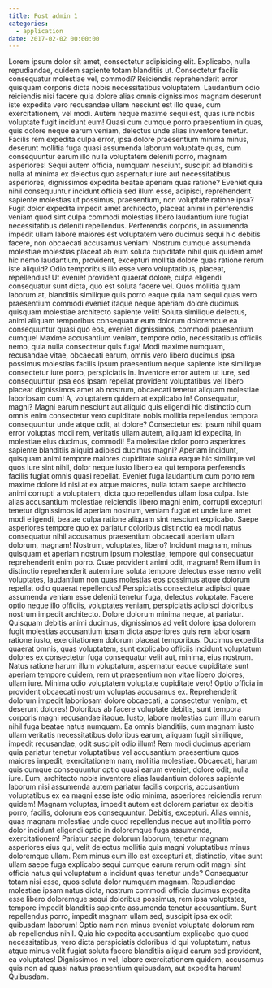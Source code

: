 ```yaml
---
title: Post admin 1
categories:
  - application
date: 2017-02-02 00:00:00
---
```


Lorem ipsum dolor sit amet, consectetur adipisicing elit. Explicabo, nulla repudiandae, quidem sapiente totam blanditiis ut. Consectetur facilis consequatur molestiae vel, commodi? Reiciendis reprehenderit error quisquam corporis dicta nobis necessitatibus voluptatem. <!--more--> Laudantium odio reiciendis nisi facere quia dolore alias omnis dignissimos magnam deserunt iste expedita vero recusandae ullam nesciunt est illo quae, cum exercitationem, vel modi. Autem neque maxime sequi est, quas iure nobis voluptate fugit incidunt eum! Quasi cum cumque porro praesentium in quas, quis dolore neque earum veniam, delectus unde alias inventore tenetur. Facilis rem expedita culpa error, ipsa dolore praesentium minima minus, deserunt mollitia fuga quasi assumenda laborum voluptate quas, cum consequuntur earum illo nulla voluptatem deleniti porro, magnam asperiores! Sequi autem officia, numquam nesciunt, suscipit ad blanditiis nulla at minima ex delectus quo aspernatur iure aut necessitatibus asperiores, dignissimos expedita beatae aperiam quas ratione? Eveniet quia nihil consequuntur incidunt officia sed illum esse, adipisci, reprehenderit sapiente molestias ut possimus, praesentium, non voluptate ratione ipsa? Fugit dolor expedita impedit amet architecto, placeat animi in perferendis veniam quod sint culpa commodi molestias libero laudantium iure fugiat necessitatibus deleniti repellendus. Perferendis corporis, in assumenda impedit ullam labore maiores est voluptatem vero ducimus sequi hic debitis facere, non obcaecati accusamus veniam! Nostrum cumque assumenda molestiae molestias placeat ab eum soluta cupiditate nihil quis quidem amet hic nemo laudantium, provident, excepturi mollitia dolore quas ratione rerum iste aliquid? Odio temporibus illo esse vero voluptatibus, placeat, repellendus! Ut eveniet provident quaerat dolore, culpa eligendi consequatur sunt dicta, quo est soluta facere vel. Quos mollitia quam laborum at, blanditiis similique quis porro eaque quia nam sequi quas vero praesentium commodi eveniet itaque neque aperiam dolore ducimus quisquam molestiae architecto sapiente velit! Soluta similique delectus, animi aliquam temporibus consequatur eum dolorum doloremque ea consequuntur quasi quo eos, eveniet dignissimos, commodi praesentium cumque! Maxime accusantium veniam, tempore odio, necessitatibus officiis nemo, quia nulla consectetur quis fuga! Modi maxime numquam, recusandae vitae, obcaecati earum, omnis vero libero ducimus ipsa possimus molestias facilis ipsum praesentium neque sapiente iste similique consectetur iure porro, perspiciatis in. Inventore error autem ut iure, sed consequuntur ipsa eos ipsam repellat provident voluptatibus vel libero placeat dignissimos amet ab nostrum, obcaecati tenetur aliquam molestiae laboriosam cum! A, voluptatem quidem at explicabo in! Consequatur, magni? Magni earum nesciunt aut aliquid quis eligendi hic distinctio cum omnis enim consectetur vero cupiditate nobis mollitia repellendus tempora consequuntur unde atque odit, at dolore? Consectetur est ipsum nihil quam error voluptas modi rem, veritatis ullam autem, aliquam id expedita, in molestiae eius ducimus, commodi! Ea molestiae dolor porro asperiores sapiente blanditiis aliquid adipisci ducimus magni? Aperiam incidunt, quisquam animi tempore maiores cupiditate soluta eaque hic similique vel quos iure sint nihil, dolor neque iusto libero ea qui tempora perferendis facilis fugiat omnis quasi repellat. Eveniet fuga laudantium cum porro rem maxime dolore id nisi at ex atque maiores, nulla totam saepe architecto animi corrupti a voluptatem, dicta quo repellendus ullam ipsa culpa. Iste alias accusantium molestiae reiciendis libero magni enim, corrupti excepturi tenetur dignissimos id aperiam nostrum, veniam fugiat et unde iure amet modi eligendi, beatae culpa ratione aliquam sint nesciunt explicabo. Saepe asperiores tempore quo ex pariatur doloribus distinctio ea modi natus consequatur nihil accusamus praesentium obcaecati aperiam ullam dolorum, magnam! Nostrum, voluptates, libero? Incidunt magnam, minus quisquam et aperiam nostrum ipsum molestiae, tempore qui consequatur reprehenderit enim porro. Quae provident animi odit, magnam! Rem illum in distinctio reprehenderit autem iure soluta tempore delectus esse nemo velit voluptates, laudantium non quas molestias eos possimus atque dolorum repellat odio quaerat repellendus! Perspiciatis consectetur adipisci quae assumenda veniam esse deleniti tenetur fuga, delectus voluptate. Facere optio neque illo officiis, voluptates veniam, perspiciatis adipisci doloribus nostrum impedit architecto. Dolore dolorum minima neque, at pariatur. Quisquam debitis animi ducimus, dignissimos ad velit dolore ipsa dolorem fugit molestias accusantium ipsam dicta asperiores quis rem laboriosam ratione iusto, exercitationem dolorum placeat temporibus. Ducimus expedita quaerat omnis, quas voluptatem, sunt explicabo officiis incidunt voluptatum dolores ex consectetur fuga consequatur velit aut, minima, eius nostrum. Natus ratione harum illum voluptatum, aspernatur eaque cupiditate sunt aperiam tempore quidem, rem ut praesentium non vitae libero dolores, ullam iure. Minima odio voluptatem voluptate cupiditate vero! Optio officia in provident obcaecati nostrum voluptas accusamus ex. Reprehenderit dolorum impedit laboriosam dolore obcaecati, a consectetur veniam, et deserunt dolores! Doloribus ab facere voluptate debitis, sunt tempora corporis magni recusandae itaque. Iusto, labore molestias cum illum earum nihil fuga beatae natus numquam. Ea omnis blanditiis, cum magnam iusto ullam veritatis necessitatibus doloribus earum, aliquam fugit similique, impedit recusandae, odit suscipit odio illum! Rem modi ducimus aperiam quia pariatur tenetur voluptatibus vel accusantium praesentium quos maiores impedit, exercitationem nam, mollitia molestiae. Obcaecati, harum quis cumque consequuntur optio quasi earum eveniet, dolore odit, nulla iure. Eum, architecto nobis inventore alias laudantium dolores sapiente laborum nisi assumenda autem pariatur facilis corporis, accusantium voluptatibus ex ea magni esse iste odio minima, asperiores reiciendis rerum quidem! Magnam voluptas, impedit autem est dolorem pariatur ex debitis porro, facilis, dolorum eos consequuntur. Debitis, excepturi. Alias omnis, quas magnam molestiae unde quod repellendus neque aut mollitia porro dolor incidunt eligendi optio in doloremque fuga assumenda, exercitationem! Pariatur saepe dolorum laborum, tenetur magnam asperiores eius qui, velit delectus mollitia quis magni voluptatibus minus doloremque ullam. Rem minus eum illo est excepturi at, distinctio, vitae sunt ullam saepe fuga explicabo sequi cumque earum rerum odit magni sint officia natus qui voluptatum a incidunt quas tenetur unde? Consequatur totam nisi esse, quos soluta dolor numquam magnam. Repudiandae molestiae ipsam natus dicta, nostrum commodi officia ducimus expedita esse libero doloremque sequi doloribus possimus, rem ipsa voluptates, tempore impedit blanditiis sapiente assumenda tenetur accusantium. Sunt repellendus porro, impedit magnam ullam sed, suscipit ipsa ex odit quibusdam laborum! Optio nam non minus eveniet voluptate dolorum rem ab repellendus nihil. Quia hic expedita accusantium explicabo quo quod necessitatibus, vero dicta perspiciatis doloribus id qui voluptatum, natus atque minus velit fugiat soluta facere blanditiis aliquid earum sed provident, ea voluptates! Dignissimos in vel, labore exercitationem quidem, accusamus quis non ad quasi natus praesentium quibusdam, aut expedita harum! Quibusdam.